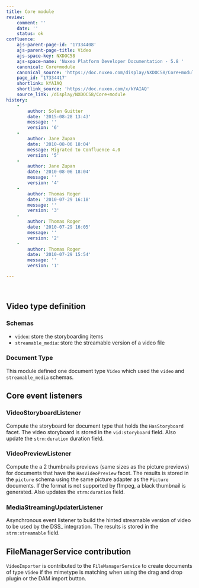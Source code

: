 ```yaml
---
title: Core module
review:
    comment: ''
    date: ''
    status: ok
confluence:
    ajs-parent-page-id: '17334408'
    ajs-parent-page-title: Video
    ajs-space-key: NXDOC58
    ajs-space-name: 'Nuxeo Platform Developer Documentation - 5.8 '
    canonical: Core+module
    canonical_source: 'https://doc.nuxeo.com/display/NXDOC58/Core+module'
    page_id: '17334417'
    shortlink: kYAIAQ
    shortlink_source: 'https://doc.nuxeo.com/x/kYAIAQ'
    source_link: /display/NXDOC58/Core+module
history:
    - 
        author: Solen Guitter
        date: '2015-08-28 13:43'
        message: ''
        version: '6'
    - 
        author: Jane Zupan
        date: '2010-08-06 18:04'
        message: Migrated to Confluence 4.0
        version: '5'
    - 
        author: Jane Zupan
        date: '2010-08-06 18:04'
        message: ''
        version: '4'
    - 
        author: Thomas Roger
        date: '2010-07-29 16:18'
        message: ''
        version: '3'
    - 
        author: Thomas Roger
        date: '2010-07-29 16:05'
        message: ''
        version: '2'
    - 
        author: Thomas Roger
        date: '2010-07-29 15:54'
        message: ''
        version: '1'

---
```

&nbsp;

## Video type definition

### Schemas

*   `video`: store the storyboarding items
*   `streamable_media`: store the streamable version of a video file

### Document Type

This module defined one document type `Video` which used the `video` and `streamable_media` schemas.

## Core event listeners

### VideoStoryboardListener

Compute the storyboard for document type that holds the `HasStoryboard` facet. The video storyboard is stored in the `vid:storyboard` field. Also update the `strm:duration` duration field.

### VideoPreviewListener

Compute the a 2 thumbnails previews (same sizes as the picture previews) for documents that have the `HasVideoPreview` facet. The results is stored in the `picture` schema using the same picture adapter as the `Picture` documents. If the format is not supported by ffmpeg, a black thumbnail is generated. Also updates the `strm:duration` field.

### MediaStreamingUpdaterListener

Asynchronous event listener to build the hinted streamable version of video to be used by the DSS_ integration. The results is stored in the `strm:streamable` field.

## FileManagerService contribution

`VideoImporter` is contributed to the `FileManagerService` to create documents of type `Video` if the mimetype is matching when using the drag and drop plugin
or the DAM import button.